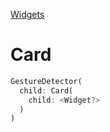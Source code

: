 [Widgets](https://github.com/leofds/flutter-class/blob/master/flutter/widgets.md)

# Card

```dart
GestureDetector(
  child: Card(
    child: <Widget?>
  )
)
```
